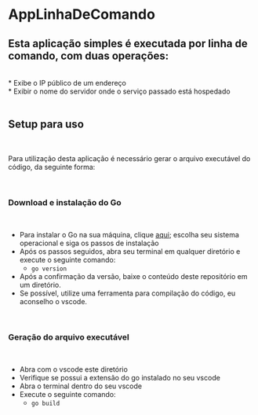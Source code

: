 # AppLinhaDeComando

## Esta aplicação simples é executada por linha de comando, com duas operações:
<br/>
* Exibe o IP público de um endereço<br/>
* Exibir o nome do servidor onde o serviço passado está hospedado<br/>
<br/>

## Setup para uso

<br/>
<p>Para utilização desta aplicação é necessário gerar o arquivo executável do código, da seguinte forma:<p>
<br/>

### Download e instalação do Go
<br/>

  * Para instalar o Go na sua máquina, clique [aqui](https://go.dev/doc/install); escolha seu sistema operacional e siga os passos de instalação
  * Após os passos seguidos, abra seu terminal em qualquer diretório e execute o seguinte comando: 
    * ```go version```
  * Após a confirmação da versão, baixe o conteúdo deste repositório em um diretório.
  * Se possível, utilize uma ferramenta para compilação do código, eu aconselho o vscode.

<br/>

### Geração do arquivo executável
<br/>

  * Abra com o vscode este diretório
  * Verifique se possui a extensão do go instalado no seu vscode
  * Abra o terminal dentro do seu vscode
  * Execute o seguinte comando:
    * ```go build```